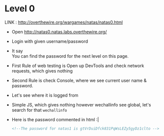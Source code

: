 # Level 0

LINK : http://overthewire.org/wargames/natas/natas0.html

- Open http://natas0.natas.labs.overthewire.org/

- Login with given username/password

- It say  
  You can find the password for the next level on this page.

- First Rule of web testing is Open up DevTools and check network requests, which gives nothing

- Second Rule is check Console, where we see current user name & password. 

- Let's see where it is logged from 

- Simple JS, which gives nothing however wechallinfo see global, let's search for that `wechallinfo`

- Here is the password commented in html :|

  ```html
  <!--The password for natas1 is gtVrDuiDfck831PqWsLEZy5gyDz1clto -->
  
  ```
